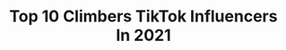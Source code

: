 ---
title: Top 10 Climbers TikTok Influencers In 2021
description: >-
  Find top climbers TikTok influencers in 2021. Most popular hashtags: #fyp #climbing #bouldering #foryou.
platform: TikTok
hits: 65
text_top: See the most popular TikTok profiles on inBeat.
text_bottom: inBeat has 65 TikTok influencers like this for you to connect with.
profiles:
  - username: "chrishallrocks"
    fullname: >-
      Christopher Hall
    bio: >-
      🇬🇧 Rock Climber 😁 following is free, means a lot and you'll never miss out ❤️
    location: "United Kingdom"
    followers: 4013
    engagement: 1017
    commentsToLikes: 0.089712
    id: ckcdf11yx6f960j23xr3m34rn
    verified: false
    hashtags: "#foryou, #foryoupage, #gripstrength, #athlete"
  - username: "jojoe.theclimber"
    fullname: >-
      Jojoe 🤪
    bio: >-
      Rock Climber Natural Athlete Wrestling Coach Wisco #MKE
    location: "United States"
    followers: 13500
    engagement: 1580
    commentsToLikes: 0.044177
    id: ck98qtaa17gk80j78xetqkc33
    verified: false
    hashtags: "#training, #foryou, #bouldering, #climbing"
  - username: "climbonhannah"
    fullname: >-
      Hannah
    bio: >-
      PhD student. Rock climber by the weekend. 🏳️‍🌈 She/her
    location: "United States"
    followers: 53900
    engagement: 1574
    commentsToLikes: 0.036616
    id: ckb9pqeegl4sd0j23a1t7hv81
    verified: false
    hashtags: "#alttiktok, #fyp, #lgbt, #420"
  - username: "orminiely"
    fullname: >-
      Or Miniely
    bio: >-
      Follow on Instagram 👆🏻👆🏻👆🏻 23 years old ❤️ Climber/Ninja Israel 🙏🏻
    location: "Israel"
    followers: 33200
    engagement: 991
    commentsToLikes: 0.043026
    id: cka0vdm9fy2gf0i78yuxftxlj
    verified: false
    hashtags: "#train, #duet, #minimondial2020, #1goal4peace"
  - username: "ryanschwandt"
    fullname: >-
      Ryan Schwandt
    bio: >-
      Minnesota style🤘 Outdoor livin🌲 Tower climber 🧗♂️ 🏗
    location: "United States"
    followers: 3870
    engagement: 828
    commentsToLikes: 0.031376
    id: ckbkhjq9l9fgi0j23dw76w8n6
    verified: false
    hashtags: "#mn, #320, #roadlife, #construction"
  - username: "jarvis663"
    fullname: >-
      Chance Lyle Jarvis
    bio: >-
      Professional Hill Climber/Backcountry snowmobile rider👌🏻
    location: "United States"
    followers: 5317
    engagement: 1189
    commentsToLikes: 0.015444
    id: ckae1dylwocdv0i78xiis4vu9
    verified: false
    hashtags: "#shredwithbillandted, #hillclimb, #fyp, #cummins"
  - username: "haworthtreecare"
    fullname: >-
      Haworth Tree Care
    bio: >-
      Want to see a tree climber’s life? Check it out below! 🔻
    location: "United States"
    followers: 46000
    engagement: 749
    commentsToLikes: 0.024996
    id: ck7zo0xi4grsl0j78og4ma5v9
    verified: false
    hashtags: "#smallbusiness, #marriedlife, #petzlzigzag, #foryou"
  - username: "vadim_timonov"
    fullname: >-
      Vadim Timonov
    bio: >-
      Professional rock climber, Workout, Ninjawarrior
    location: "Russia"
    followers: 2865
    engagement: 703
    commentsToLikes: 0.018785
    id: ck81qqw71j33e0j78wrhg2ui0
    verified: false
    hashtags: "#calisthenicschallenge, #climbingtraining, #traininghard, #climbing"
  - username: "dance_shira"
    fullname: >-
      user2662974511852
    bio: >-
      Приморская скалолазка 🧗‍♀️ Climber Girl
    location: "Russia"
    followers: 111000
    engagement: 544
    commentsToLikes: 0.009948
    id: ck83jz6tt82st0j78y46jvv6s
    verified: false
    hashtags: "#sport, #climbing, #top, #climb"
  - username: "meganlynchclimbs"
    fullname: >-
      Megan Lynch
    bio: >-
      Competitive Climber Collegiate Bouldering World Champion 2018 Choose Happiness
    location: "United States"
    followers: 39300
    engagement: 1154
    commentsToLikes: 0.012968
    id: ckbez2gjojwnd0j23icohmg74
    verified: false
    hashtags: "#fitness, #bouldering, #xyzbca, #climbing"
---